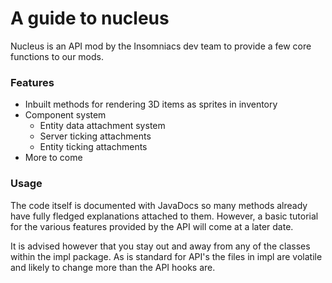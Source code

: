 # A guide to nucleus

Nucleus is an API mod by the Insomniacs dev team to provide a few core functions to our mods.

### Features
- Inbuilt methods for rendering 3D items as sprites in inventory
- Component system
  - Entity data attachment system
  - Server ticking attachments
  - Entity ticking attachments
- More to come

### Usage
The code itself is documented with JavaDocs so many methods already have fully fledged explanations attached to them.
However, a basic tutorial for the various features provided by the API will come at a later date.

It is advised however that you stay out and away from any of the classes within the impl package. 
As is standard for API's the files in impl are volatile and likely to change more than the API hooks are.
